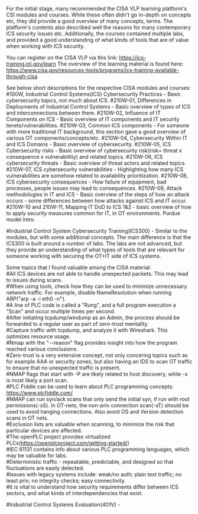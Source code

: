 For the initial stage, many recommended the CISA VLP learning platform's CSI modules and courses. While these often didn't go in-depth on concepts etc, 
they did provide a good overview of many concepts, terms. The platform's contents also described well the reasons for many contemporary ICS security issues etc.
Additionally, the courses contained multiple labs, and provided a good understanding of what kinds of tools that are of value when working with ICS security.

You can register on the CISA VLP via this link: https://ics-training.inl.gov/learn
The overview of the learning material is found here: https://www.cisa.gov/resources-tools/programs/ics-training-available-through-cisa

See below short descriptions for the respective CISA modules and courses:
#100W, Industrial Control Systems(ICS) Cybersecurity Practices - Basic cybersecurity topics, not much about ICS.
#210W-01, Differences in Deployments of Industrial Control Systems - Basic overview of types of ICS and interconnections between them.
#210W-02, Influence of IT Components on ICS - Basic overview of IT components and IT security tenets/vulnerabilities.
#210W-03, Common ICS components - For someone with more traditional IT background, this section gave a good overview of various OT components/concepts/etc.
#210W-04, Cybersecurity Within IT and ICS Domains - Basic overview of cybersecurity.
#210W-05, ICS Cybersecurity risks - Basic overview of cybersecurity risk(risk= threat x consequence x vulnerabilitiy) and related topics.
#210W-06, ICS cybersecurity threats - Basic overview of threat actors and related topics.
#210W-07, ICS cybersecurity vulnerabilities - Highlighting how many ICS vulnerabilities are somehow related to availability prioritization.
#210W-08, ICS cybersecurity consequences - How failure of equipment, bad processes, people issues may lead to consequences.
#210W-09, Attack methodologies in IT and ICS - Basic overview of the steps of how an attack occurs - some differences between how attacks against ICS and IT occur.
#210W-10 and 210W-11, Mapping IT DoD to ICS 1&2 - basic overview of how to apply security measures common for IT, in OT environments. Purdue model intro.  


#Industrial Control System Cybersecurity Training(ICS300) - Similar to the modules, but with some additional concepts. The main difference is that the ICS300 is built around a number of labs. The labs are not advanced, but they provide an understanding of what types of tools that are relevant for someone working with securing the OT+IT side of ICS systems.

Some topics that I found valuable among the CISA material:  
#All ICS devices are not able to handle unexpected packets. This may lead to issues during scans.  
#When using tools, check how they can be used to minimize unnecessary network traffic. For example, disable NameResolution when running ARP("arp -a -i eth0 -n").  
#A line of PLC code is called a "Rung", and a full program execution a "Scan" and occur multiple times per second.  
#After initiating tcpdump/windump as an Admin, the process should be forwarded to a regular user as part of zero-trust mentality.  
#Capture traffic with tcpdump, and analyze it with Wireshark. This optimizes resource usage.  
#Nmap with the "--reason" flag provides insight into how the program reached various conclusions.  
#Zero-trust is a very extensive concept, not only concering topics such as for example AAA or security zones, but also having an IDS to scan OT traffic to ensure that no unexpected traffic is present.  
#NMAP flags that start with -P are likely related to host discovery, while -s is most likely a port scan.  
#PLC Fiddle can be used to learn about PLC programming concepts: https://www.plcfiddle.com/  
#NMAP can run syn/ack scans that only send the initial syn, if run with root permissions(-sS). In OT-nets, the non-priv connection scan(-sT) should be used to avoid hanging connections. Also avoid OS and Version detection scans in OT nets.  
#Exclusion lists are valuable when scanning, to minimize the risk that particular devices are affected.  
#The openPLC project provides virtualized PLCs(https://openplcproject.com/getting-started/)  
#IEC 61131 contains info about various PLC programming languages, which may be valuable for labs.  
#Deterministic traffic - repeatable, predictable, and designed so that fluctuations are easily detected.  
#Issues with legacy systems include: weak/no auth; plain text traffic; no least priv; no integrity checks; easy connectivity.  
#It is vital to understand how security requirements differ between ICS sectors, and what kinds of interdependencies that exist.
  
#Industrial Control Systems Evaluation(401V) - 
